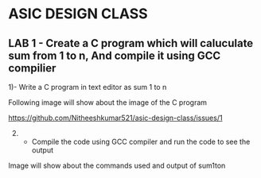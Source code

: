 # ASIC DESIGN CLASS

## LAB 1 - Create a C program which will caluculate sum from 1 to n, And compile it using GCC compilier

1)- Write a C program in text editor as sum 1 to n  

Following image will show about the image of the C program 

https://github.com/Nitheeshkumar521/asic-design-class/issues/1

2) - Compile the code using GCC compiler and run the code to see the output

Image will show about the commands used and output of sum1ton




